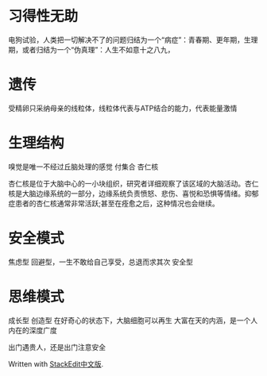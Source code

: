 
# 习得性无助

电狗试验，人类把一切解决不了的问题归结为一个“病症”：青春期、更年期，生理期，或者归结为一个“伪真理”：人生不如意十之八九，

# 遗传
受精卵只采纳母亲的线粒体，线粒体代表与ATP结合的能力，代表能量激情

# 生理结构
嗅觉是唯一不经过丘脑处理的感觉
付集合 杏仁核

杏仁核是位于大脑中心的一小块组织，研究者详细观察了该区域的大脑活动。杏仁核是大脑边缘系统的一部分，边缘系统负责愤怒、悲伤、喜悦和恐惧等情绪。抑郁症患者的杏仁核通常非常活跃;甚至在痊愈之后，这种情况也会继续。

# 安全模式
焦虑型
回避型，一生不敢给自己享受，总退而求其次
安全型
# 思维模式
成长型
创造型
在好奇心的状态下，大脑细胞可以再生
大富在天的内涵，是一个人内在的深度广度

出门遇贵人，还是出门注意安全
> 

Written with [StackEdit中文版](https://stackedit.cn/).
<!--stackedit_data:
eyJoaXN0b3J5IjpbMTg5MjY1MDMwMiw1NjU3MTk2MzIsODU4ND
k0OTQ1LDgxMzQxMjM4NywxMzUxNzM1MTk4XX0=
-->